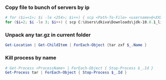 ### Copy file to bunch of servers by ip

```ps1
# for ($i=<1>; $i -le <254>; $i++) { scp <Path-To-File> <username>@<XXX.XXX.XXX>.$($i):<Path-On-server> }
for ($i=2; $i -le 3; $i++) { scp C:\Users\dkiva\Downloads\jdk-10.0.1_linux-x64_bin.rpm divanov@172.30.30.$($i):~/jdk-10.0.1_linux-x64_bin.rpm }
```

### Unpack any tar.gz in current folder

```ps1
Get-Location | Get-ChildItem | ForEach-Object {tar zxf $_.Name }
```

### Kill process by name

```ps1
# Get-Process <ProcessName> | ForEach-Object { Stop-Process $_.Id }
Get-Process tar | ForEach-Object { Stop-Process $_.Id }
```
